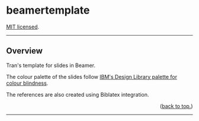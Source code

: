 # beamertemplate

[MIT licensed](https://github.com/PaulTran47/beamertemplate/blob/master/LICENCE.md).

---

## Overview

Tran's template for slides in Beamer.

The colour palette of the slides follow [IBM's Design Library palette for colour blindness](https://davidmathlogic.com/colorblind/).

The references are also created using Biblatex integration.

<p align="right">
  (<a href="#beamertemplate">back to top.</a>)
</p>

---
